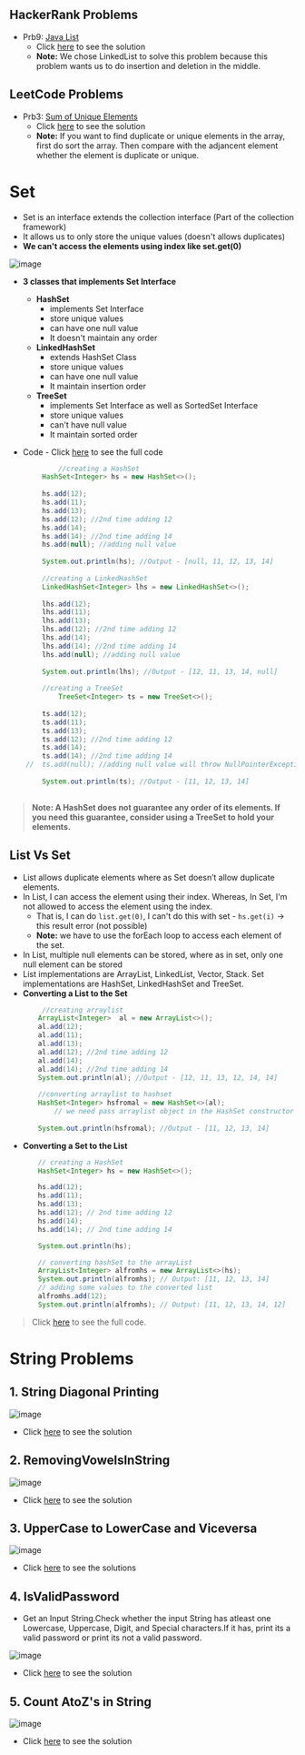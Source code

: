 ## HackerRank Problems

- Prb9: [Java List](https://www.hackerrank.com/challenges/java-list/problem?isFullScreen=true) 
   - Click [here](./HRPrb9.java) to see the solution
   - **Note:** We chose LinkedList to solve this problem because this problem wants us to do insertion and deletion in the middle.

## LeetCode Problems

- Prb3: [Sum of Unique Elements](https://leetcode.com/problems/sum-of-unique-elements/) 
   - Click [here](./LCPrb3.java) to see the solution
   - **Note:** If you want to find duplicate or unique elements in the array, first do sort the array. Then compare with the adjancent element whether the element is duplicate or unique.

# Set

- Set is an interface extends the collection interface (Part of the collection framework)
- It allows us to only store the unique values (doesn't allows duplicates)
- **We can't access the elements using index like set.get(0)**

![image](https://user-images.githubusercontent.com/70228962/170874135-d34c38f9-dc3b-4768-8469-7a7f7b7a31ee.png)

- **3 classes that implements Set Interface**
	- **HashSet** 
		- implements Set Interface
		- store unique values
		- can have one null value
		- It doesn't maintain any order
	- **LinkedHashSet** 
		- extends HashSet Class 
		- store unique values
		- can have one null value
		- It maintain insertion order
	- **TreeSet** 
		- implements Set Interface as well as SortedSet Interface
		- store unique values
		- can't have null value
		- It maintain sorted order

- Code - Click [here](./SetDemo.java) to see the full code 
```java
      		//creating a HashSet
		HashSet<Integer> hs = new HashSet<>();
		
		hs.add(12);
		hs.add(11);
		hs.add(13);
		hs.add(12); //2nd time adding 12
		hs.add(14);
		hs.add(14);	//2nd time adding 14
		hs.add(null); //adding null value
		
		System.out.println(hs); //Output - [null, 11, 12, 13, 14]
		
		//creating a LinkedHashSet
		LinkedHashSet<Integer> lhs = new LinkedHashSet<>();
		
		lhs.add(12);
		lhs.add(11);
		lhs.add(13);
		lhs.add(12); //2nd time adding 12
		lhs.add(14);
		lhs.add(14); //2nd time adding 14
		lhs.add(null); //adding null value
		
		System.out.println(lhs); //Output - [12, 11, 13, 14, null]
		
		//creating a TreeSet
        	TreeSet<Integer> ts = new TreeSet<>();
		
		ts.add(12);
		ts.add(11);
		ts.add(13);
		ts.add(12); //2nd time adding 12
		ts.add(14);
		ts.add(14);	//2nd time adding 14
	//	ts.add(null); //adding null value will throw NullPointerException
		
		System.out.println(ts); //Output - [11, 12, 13, 14]
		
  ```  
 > **Note: A HashSet does not guarantee any order of its elements. If you need this guarantee, consider using a TreeSet to hold your elements.**
 
 ## List Vs Set
 
 -  List allows duplicate elements where as Set doesn’t allow duplicate elements.
 -  In List, I can access the element using their index. Whereas, In Set, I'm not allowed to access the element using the index.
 	- That is, I can do `list.get(0)`, I can't do this with set -  `hs.get(i)` -> this result error (not possible)
 	- **Note:** we have to use the forEach loop to access each element of the set. 
 - In List, multiple null elements can be stored, where as in  set, only one null element can be stored
 - List implementations are ArrayList, LinkedList, Vector, Stack. Set implementations are HashSet, LinkedHashSet and TreeSet.
 - **Converting a List to the Set**
 ```java
		 //creating arraylist		
		ArrayList<Integer>  al = new ArrayList<>();
		al.add(12);
		al.add(11);
		al.add(13);
		al.add(12); //2nd time adding 12
		al.add(14);
		al.add(14);	//2nd time adding 14
		System.out.println(al); //Output - [12, 11, 13, 12, 14, 14]
		
		//converting arraylist to hashset
		HashSet<Integer> hsfromal = new HashSet<>(al); 
			// we need pass arraylist object in the HashSet constructor
	
		System.out.println(hsfromal); //Output - [11, 12, 13, 14]
```
 - **Converting a Set to the List**
 ```java
 		// creating a HashSet
		HashSet<Integer> hs = new HashSet<>();

		hs.add(12);
		hs.add(11);
		hs.add(13);
		hs.add(12); // 2nd time adding 12
		hs.add(14);
		hs.add(14); // 2nd time adding 14

		System.out.println(hs);

		// converting hashSet to the arrayList
		ArrayList<Integer> alfromhs = new ArrayList<>(hs);
		System.out.println(alfromhs); // Output: [11, 12, 13, 14]
		// adding some values to the converted list
		alfromhs.add(12);
		System.out.println(alfromhs); // Output: [11, 12, 13, 14, 12]
```
> Click [here](./ListVSSetDemo.java) to see the full code.

# String Problems

## 1. String Diagonal Printing

![image](https://user-images.githubusercontent.com/70228962/170875891-b8e8aa4a-06cf-4931-b738-cd0932e4a2e0.png)


- Click [here](./StringsDiagonalPriniting.java) to see the solution

## 2. RemovingVowelsInString

![image](https://user-images.githubusercontent.com/70228962/170875484-60e3d6fb-ad74-425b-b83c-5e0fdd78969b.png)

- Click [here](./RemovingVowelsInString.java) to see the solution

## 3. UpperCase to LowerCase and Viceversa

![image](https://user-images.githubusercontent.com/70228962/170875554-cd373876-de8e-4246-81b5-66341c692997.png)

- Click [here](./LcaseTOUcaseAndViceversa.java) to see the solutions

## 4. IsValidPassword

- Get an Input String.Check whether the input String has atleast one Lowercase, Uppercase, Digit, and Special characters.If it has, print its a valid password or print its not a valid password.

![image](https://user-images.githubusercontent.com/70228962/170876012-72508d87-cae5-4b13-bdc8-f9ebfb8b1f58.png)

- Click [here](./isValidPassword.java) to see the solution

## 5. Count AtoZ's in String

![image](https://user-images.githubusercontent.com/70228962/170875766-aa6fc36f-aa3b-4c73-aa0d-e988591874b5.png)

- Click [here](./CountAtoZInString.java) to see the solution
